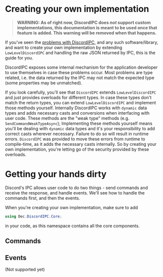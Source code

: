 # Creating your own implementation

> **WARNING: As of right now, DiscordIPC does _not_ support custom implementations, this documentation is meant to be used once that feature is added. This warning will be removed when that happens.**


If you've seen the [problems with DiscordIPC](https://github.com/dcdeepesh/DiscordIPC#problems-and-changes), and any such software/library, and want to create your own implementation by extending `LowLevelDiscordIPC` and handling the raw JSON returned by IPC, this is the guide for you.

DiscordIPC exposes some internal mechanism for the application developer to use themselves in case these problems occur. Most problems are type related, i.e. the data returned by the IPC may not match the expected type (some properties may be unmatched).

If you look carefully, you'll see that `DiscordIPC` extends `LowLevelDiscordIPC` and just provides overloads for different types. In case these types don't match the return types, you can extend `LowLevelDiscordIPC` and implement those methods yourself. Internally DiscordIPC works with `dynamic` data types and adds necessary casts and conversions when interfacing with user code. These methods are the "weak type" methods (e.g. `SendCommandWeakTypeAsync`); Implementing these methods yourself means you'll be dealing with `dynamic` data types and it's your responsibility to add correct casts wherever necessary. Failure to do so will result in runtime errors. `DiscordIPC` was provided to move these errors from runtime to compile-time, as it adds the necessary casts internally. So by creating your own implementation, you're letting go of the security provided by these overloads.

# Getting your hands dirty
Discord's IPC allows user code to do two things - send commands and receive the response, and handle events. We'll see how to handle the commands first, and then the events.

When you're creating your own implementation, make sure to add
```c#
using Dec.DiscordIPC.Core;
```
in your code, as this namespace contains all the core components.

## Commands


## Events
(Not supported yet)